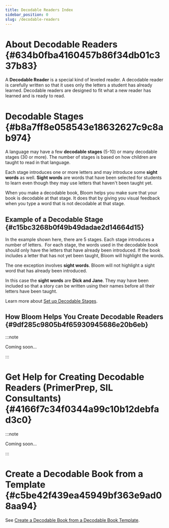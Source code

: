 ```yaml
---
title: Decodable Readers Index
sidebar_position: 0
slug: /decodable-readers
---
```




# About Decodable Readers {#634b0fba4160457b86f34db01c337b83}


A **Decodable Reader** is a special kind of leveled reader. A decodable reader is carefully written so that it uses only the letters a student has already learned. Decodable readers are designed to fit what a new reader has learned and is ready to read.


# Decodable Stages {#b8a7ff8e058543e18632627c9c8ab974}


A language may have a few **decodable stages** (5-10) or many decodable stages (30 or more). The number of stages is based on how children are taught to read in that language.


Each stage introduces one or more letters and may introduce some **sight words** as well. **Sight words** are words that have been selected for students to learn even though they may use letters that haven't been taught yet.


When you make a decodable book, Bloom helps you make sure that your book is decodable at that stage. It does that by giving you visual feedback when you type a word that is not decodable at that stage. 


## Example of a Decodable Stage {#c15bc3268b0f49b49dadae2d14664d15}


In the example shown here, there are 5 stages. Each stage introduces a number of letters.  For each stage, the words used in the decodable book should only have the letters that have already been introduced. If the book includes a letter that has not yet been taught, Bloom will highlight the words.


The one exception involves **sight words**. Bloom will not highlight a sight word that has already been introduced.


In this case the **sight words** are **Dick and Jane**. They may have been included so that a story can be written using their names before all their letters have been taught.


Learn more about [Set up Decodable Stages](/set-up-decodable-stages).


## How Bloom Helps You Create Decodable Readers {#9df285c9805b4f65930945686e20b6eb}


:::note

Coming soon…

:::




# Get Help for Creating Decodable Readers (PrimerPrep, SIL Consultants) {#4166f7c34f0344a99c10b12debfad3c0}


:::note

Coming soon…

:::




# Create a Decodable Book from a Template {#c5be42f439ea45949bf363e9ad08aa94}


See [Create a Decodable Book from a Decodable Book Template](/create-decodable-book).

